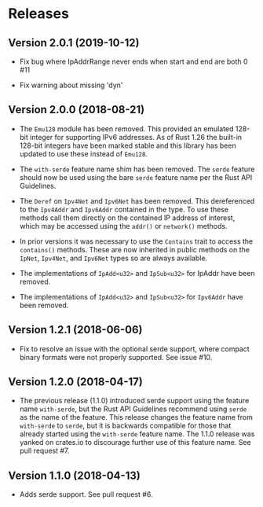 # Releases

## Version 2.0.1 (2019-10-12)

* Fix bug where IpAddrRange never ends when start and end are both 0 #11

* Fix warning about missing 'dyn'

## Version 2.0.0 (2018-08-21)

* The `Emu128` module has been removed. This provided an emulated 128-bit integer for supporting IPv6 addresses. As of Rust 1.26 the built-in 128-bit integers have been marked stable and this library has been updated to use these instead of `Emu128`.

* The `with-serde` feature name shim has been removed. The `serde` feature should now be used using the bare `serde` feature name per the Rust API Guidelines.

* The `Deref` on `Ipv4Net` and `Ipv6Net` has been removed. This dereferenced to the `Ipv4Addr` and `Ipv6Addr` contained in the type. To use these methods call them directly on the contained IP address of interest, which may be accessed using the `addr()` or `network()` methods.

* In prior versions it was necessary to use the `Contains` trait to access the `contains()` methods. These are now inherited in public methods on the `IpNet`, `Ipv4Net`, and `Ipv6Net` types so are always available.

* The implementations of `IpAdd<u32>` and `IpSub<u32>` for IpAddr have been removed.

* The implementations of `IpAdd<u32>` and `IpSub<u32>` for `Ipv6Addr` have been removed.

## Version 1.2.1 (2018-06-06)

* Fix to resolve an issue with the optional serde support, where compact binary formats were not properly supported. See issue #10.

## Version 1.2.0 (2018-04-17)

* The previous release (1.1.0) introduced serde support using the feature name `with-serde`, but the Rust API Guidelines recommend using `serde` as the name of the feature. This release changes the feature name from `with-serde` to `serde`, but it is backwards compatible for those that already started using the `with-serde` feature name. The 1.1.0 release was yanked on crates.io to discourage further use of this feature name. See pull request #7.

## Version 1.1.0 (2018-04-13)

* Adds serde support. See pull request #6.
